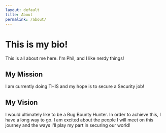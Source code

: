 ```yaml
---
layout: default
title: About
permalink: /about/
---
```


# This is my bio!

This is all about me here.  I'm Phil, and I like nerdy things!

## My Mission

I am currently doing THIS and my hope is to secure a Security job!

## My Vision

I would ultimately like to be a Bug Bounty Hunter.  In order to achieve this, I have a long way to go.  I am excited about the people I will meet on this journey and the ways I'll play my part in securing our world!
